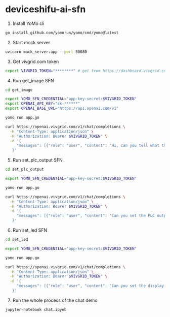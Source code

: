 # deviceshifu-ai-sfn

1. Install YoMo cli

```sh
go install github.com/yomorun/yomo/cmd/yomo@latest
```

2. Start mock server

```sh
uvicorn mock_server:app --port 30080
```

3. Get vivgrid.com token

```sh
export VIVGRID_TOKEN="********" # get from https://dashboard.vivgrid.com
```

4. Run get_image SFN

```sh
cd get_image

export YOMO_SFN_CREDENTIAL="app-key-secret:$VIVGRID_TOKEN"
export OPENAI_API_KEY="sk-******"
export OPENAI_BASE_URL="https://api.openai.com/v1"

yomo run app.go
```

```sh
curl https://openai.vivgrid.com/v1/chat/completions \
  -H "Content-Type: application/json" \
  -H "Authorization: Bearer $VIVGRID_TOKEN" \
  -d '{
     "messages": [{"role": "user", "content": "Hi, can you tell what the camera is seeing?"}]
   }'
```

5. Run set_plc_output SFN

```sh
cd set_plc_output

export YOMO_SFN_CREDENTIAL="app-key-secret:$VIVGRID_TOKEN"

yomo run app.go
```

```sh
curl https://openai.vivgrid.com/v1/chat/completions \
  -H "Content-Type: application/json" \
  -H "Authorization: Bearer $VIVGRID_TOKEN" \
  -d '{
     "messages": [{"role": "user", "content": "Can you set the PLC output to true?"}]
   }'
```

6. Run set_led SFN

```sh
cd set_led

export YOMO_SFN_CREDENTIAL="app-key-secret:$VIVGRID_TOKEN"

yomo run app.go
```

```sh
curl https://openai.vivgrid.com/v1/chat/completions \
  -H "Content-Type: application/json" \
  -H "Authorization: Bearer $VIVGRID_TOKEN" \
  -d '{
     "messages": [{"role": "user", "content": "Can you set the display number on the LED to 4005?"}]
   }'
```

7. Run the whole process of the chat demo

```sh
jupyter-notebook chat.ipynb
```

